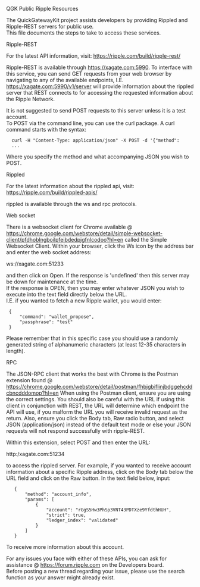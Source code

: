 QGK Public Ripple Resources

The QuickGatewayKit project assists developers by providing Rippled and Ripple-REST servers for public use.  
This file documents the steps to take to access these services.

Ripple-REST

For the latest API information, visit: https://ripple.com/build/ripple-rest/

Ripple-REST is available through https://xagate.com:5990.  To interface with this service, 
you can send GET requests from your web browser by navigating to any of the available endpoints, I.E.
 https://xagate.com:5990/v1/server will provide information about the rippled server that REST connects
 to for accessing the requested information about the Ripple Network.

It is not suggested to send POST requests to this server unless it is a test account.  
To POST via the command line, you can use the curl package.  A curl command starts with the syntax:

      curl -H "Content-Type: application/json" -X POST -d '{"method":
      ...

Where you specify the method and what accompanying JSON you wish to POST. 

Rippled

For the latest information about the rippled api, visit:  https://ripple.com/build/rippled-apis/

rippled is available through the ws and rpc protocols. 

Web socket

There is a websocket client for Chrome available @ 
https://chrome.google.com/webstore/detail/simple-websocket-client/pfdhoblngboilpfeibdedpjgfnlcodoo?hl=en 
called the Simple Websocket Client.  Within your browser, click the Ws icon by the address bar and enter the web socket address:

ws://xagate.com:51233

and then click on Open.  If the response is 'undefined' then this server may be down for maintenance at the time.  
If the response is OPEN, then you may enter whatever JSON you wish to execute into the text field directly below the URL.  
I.E. if you wanted to fetch a new Ripple wallet, you would enter:

     {
         "command": "wallet_propose",
         "passphrase": "test"
     }

Please remember that in this specific case you should use a randomly generated string of alphanumeric characters 
(at least 12-35 characters in length).

RPC

The JSON-RPC client that works the best with Chrome is the Postman extension found @ 
https://chrome.google.com/webstore/detail/postman/fhbjgbiflinjbdggehcddcbncdddomop?hl=en
When using the Postman client, ensure you are using the correct settings.  You should 
also be careful with the URL if using this client in conjunction with REST, the URL
will determine which endpoint the API will use, if you malform the URL you will receive
invalid request as the return.  Also, ensure you click the Body tab, Raw radio button, and
select JSON (application/json) instead of the default text mode or else your JSON
requests will not respond successfully with ripple-REST.

Within this extension, select POST and then enter the URL:

http:/xagate.com:51234

to access the rippled server.  For example, if you wanted to receive account information about a specific Ripple address, 
click on the Body tab below the URL field and click on the Raw button.  In the text field below, input:


       {
           "method": "account_info",
           "params": [
               {
                   "account": "rGgS5Hw3PhSp3VNT43PDTXze9YfdthHUH",
                   "strict": true,
                   "ledger_index": "validated"
               }
           ]
       }

To receive more information about this account.

For any issues you face with either of these APIs, you can ask for assistance @ https://forum.ripple.com on the Developers board.  
Before posting a new thread regarding your issue, please use the search function as your answer might already exist.
